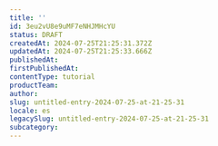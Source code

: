```yaml
---
title: ''
id: 3eu2vU8e9uMF7eNHJMHcYU
status: DRAFT
createdAt: 2024-07-25T21:25:31.372Z
updatedAt: 2024-07-25T21:25:33.666Z
publishedAt: 
firstPublishedAt: 
contentType: tutorial
productTeam: 
author: 
slug: untitled-entry-2024-07-25-at-21-25-31
locale: es
legacySlug: untitled-entry-2024-07-25-at-21-25-31
subcategory: 
---
```



